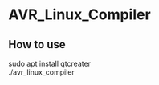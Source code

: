 # AVR_Linux_Compiler

## How to use 
  <a>
    sudo apt install qtcreater <br>
  </a>
 <a>
   ./avr_linux_compiler
 </a>